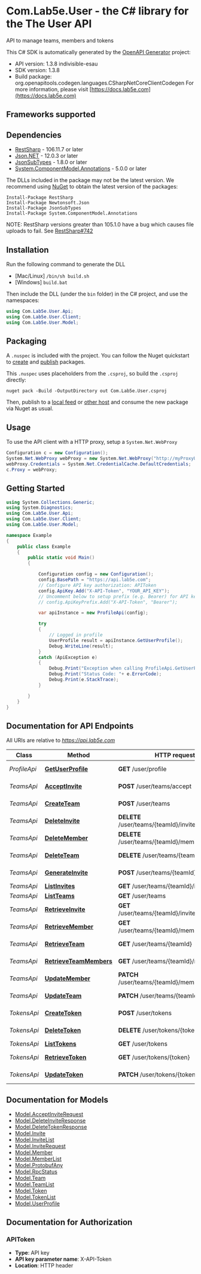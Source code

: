 # Com.Lab5e.User - the C# library for the The User API

API to manage teams, members and tokens

This C# SDK is automatically generated by the [OpenAPI Generator](https://openapi-generator.tech) project:

- API version: 1.3.8 indivisible-esau
- SDK version: 1.3.8
- Build package: org.openapitools.codegen.languages.CSharpNetCoreClientCodegen
    For more information, please visit [https://docs.lab5e.com](https://docs.lab5e.com)

<a name="frameworks-supported"></a>
## Frameworks supported

<a name="dependencies"></a>
## Dependencies

- [RestSharp](https://www.nuget.org/packages/RestSharp) - 106.11.7 or later
- [Json.NET](https://www.nuget.org/packages/Newtonsoft.Json/) - 12.0.3 or later
- [JsonSubTypes](https://www.nuget.org/packages/JsonSubTypes/) - 1.8.0 or later
- [System.ComponentModel.Annotations](https://www.nuget.org/packages/System.ComponentModel.Annotations) - 5.0.0 or later

The DLLs included in the package may not be the latest version. We recommend using [NuGet](https://docs.nuget.org/consume/installing-nuget) to obtain the latest version of the packages:
```
Install-Package RestSharp
Install-Package Newtonsoft.Json
Install-Package JsonSubTypes
Install-Package System.ComponentModel.Annotations
```

NOTE: RestSharp versions greater than 105.1.0 have a bug which causes file uploads to fail. See [RestSharp#742](https://github.com/restsharp/RestSharp/issues/742)

<a name="installation"></a>
## Installation
Run the following command to generate the DLL
- [Mac/Linux] `/bin/sh build.sh`
- [Windows] `build.bat`

Then include the DLL (under the `bin` folder) in the C# project, and use the namespaces:
```csharp
using Com.Lab5e.User.Api;
using Com.Lab5e.User.Client;
using Com.Lab5e.User.Model;
```
<a name="packaging"></a>
## Packaging

A `.nuspec` is included with the project. You can follow the Nuget quickstart to [create](https://docs.microsoft.com/en-us/nuget/quickstart/create-and-publish-a-package#create-the-package) and [publish](https://docs.microsoft.com/en-us/nuget/quickstart/create-and-publish-a-package#publish-the-package) packages.

This `.nuspec` uses placeholders from the `.csproj`, so build the `.csproj` directly:

```
nuget pack -Build -OutputDirectory out Com.Lab5e.User.csproj
```

Then, publish to a [local feed](https://docs.microsoft.com/en-us/nuget/hosting-packages/local-feeds) or [other host](https://docs.microsoft.com/en-us/nuget/hosting-packages/overview) and consume the new package via Nuget as usual.

<a name="usage"></a>
## Usage

To use the API client with a HTTP proxy, setup a `System.Net.WebProxy`
```csharp
Configuration c = new Configuration();
System.Net.WebProxy webProxy = new System.Net.WebProxy("http://myProxyUrl:80/");
webProxy.Credentials = System.Net.CredentialCache.DefaultCredentials;
c.Proxy = webProxy;
```

<a name="getting-started"></a>
## Getting Started

```csharp
using System.Collections.Generic;
using System.Diagnostics;
using Com.Lab5e.User.Api;
using Com.Lab5e.User.Client;
using Com.Lab5e.User.Model;

namespace Example
{
    public class Example
    {
        public static void Main()
        {

            Configuration config = new Configuration();
            config.BasePath = "https://api.lab5e.com";
            // Configure API key authorization: APIToken
            config.ApiKey.Add("X-API-Token", "YOUR_API_KEY");
            // Uncomment below to setup prefix (e.g. Bearer) for API key, if needed
            // config.ApiKeyPrefix.Add("X-API-Token", "Bearer");

            var apiInstance = new ProfileApi(config);

            try
            {
                // Logged in profile
                UserProfile result = apiInstance.GetUserProfile();
                Debug.WriteLine(result);
            }
            catch (ApiException e)
            {
                Debug.Print("Exception when calling ProfileApi.GetUserProfile: " + e.Message );
                Debug.Print("Status Code: "+ e.ErrorCode);
                Debug.Print(e.StackTrace);
            }

        }
    }
}
```

<a name="documentation-for-api-endpoints"></a>
## Documentation for API Endpoints

All URIs are relative to *https://api.lab5e.com*

Class | Method | HTTP request | Description
------------ | ------------- | ------------- | -------------
*ProfileApi* | [**GetUserProfile**](docs/ProfileApi.md#getuserprofile) | **GET** /user/profile | Logged in profile
*TeamsApi* | [**AcceptInvite**](docs/TeamsApi.md#acceptinvite) | **POST** /user/teams/accept | Accept invite
*TeamsApi* | [**CreateTeam**](docs/TeamsApi.md#createteam) | **POST** /user/teams | Create team
*TeamsApi* | [**DeleteInvite**](docs/TeamsApi.md#deleteinvite) | **DELETE** /user/teams/{teamId}/invites/{code} | Delete invite
*TeamsApi* | [**DeleteMember**](docs/TeamsApi.md#deletemember) | **DELETE** /user/teams/{teamId}/members/{userId} | Remove member
*TeamsApi* | [**DeleteTeam**](docs/TeamsApi.md#deleteteam) | **DELETE** /user/teams/{teamId} | Remove team
*TeamsApi* | [**GenerateInvite**](docs/TeamsApi.md#generateinvite) | **POST** /user/teams/{teamId}/invites | Generate invite
*TeamsApi* | [**ListInvites**](docs/TeamsApi.md#listinvites) | **GET** /user/teams/{teamId}/invites | List invites
*TeamsApi* | [**ListTeams**](docs/TeamsApi.md#listteams) | **GET** /user/teams | List teams
*TeamsApi* | [**RetrieveInvite**](docs/TeamsApi.md#retrieveinvite) | **GET** /user/teams/{teamId}/invites/{code} | Retrieve invite
*TeamsApi* | [**RetrieveMember**](docs/TeamsApi.md#retrievemember) | **GET** /user/teams/{teamId}/members/{userId} | Retrieve member
*TeamsApi* | [**RetrieveTeam**](docs/TeamsApi.md#retrieveteam) | **GET** /user/teams/{teamId} | Retrieve team
*TeamsApi* | [**RetrieveTeamMembers**](docs/TeamsApi.md#retrieveteammembers) | **GET** /user/teams/{teamId}/members | List members
*TeamsApi* | [**UpdateMember**](docs/TeamsApi.md#updatemember) | **PATCH** /user/teams/{teamId}/members/{userId} | Update member
*TeamsApi* | [**UpdateTeam**](docs/TeamsApi.md#updateteam) | **PATCH** /user/teams/{teamId} | Update team
*TokensApi* | [**CreateToken**](docs/TokensApi.md#createtoken) | **POST** /user/tokens | Create token
*TokensApi* | [**DeleteToken**](docs/TokensApi.md#deletetoken) | **DELETE** /user/tokens/{token} | Remove token
*TokensApi* | [**ListTokens**](docs/TokensApi.md#listtokens) | **GET** /user/tokens | List tokens
*TokensApi* | [**RetrieveToken**](docs/TokensApi.md#retrievetoken) | **GET** /user/tokens/{token} | Retrieve token
*TokensApi* | [**UpdateToken**](docs/TokensApi.md#updatetoken) | **PATCH** /user/tokens/{token} | Update token


<a name="documentation-for-models"></a>
## Documentation for Models

 - [Model.AcceptInviteRequest](docs/AcceptInviteRequest.md)
 - [Model.DeleteInviteResponse](docs/DeleteInviteResponse.md)
 - [Model.DeleteTokenResponse](docs/DeleteTokenResponse.md)
 - [Model.Invite](docs/Invite.md)
 - [Model.InviteList](docs/InviteList.md)
 - [Model.InviteRequest](docs/InviteRequest.md)
 - [Model.Member](docs/Member.md)
 - [Model.MemberList](docs/MemberList.md)
 - [Model.ProtobufAny](docs/ProtobufAny.md)
 - [Model.RpcStatus](docs/RpcStatus.md)
 - [Model.Team](docs/Team.md)
 - [Model.TeamList](docs/TeamList.md)
 - [Model.Token](docs/Token.md)
 - [Model.TokenList](docs/TokenList.md)
 - [Model.UserProfile](docs/UserProfile.md)


<a name="documentation-for-authorization"></a>
## Documentation for Authorization

<a name="APIToken"></a>
### APIToken

- **Type**: API key
- **API key parameter name**: X-API-Token
- **Location**: HTTP header

